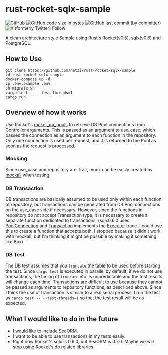 # rust-rocket-sqlx-sample

![GitHub](https://img.shields.io/github/license/net3i/rust-rocket-sqlx-sample)
![GitHub code size in bytes](https://img.shields.io/github/languages/code-size/net3i/rust-rocket-sqlx-sample)
![GitHub last commit (by committer)](https://img.shields.io/github/last-commit/net3i/rust-rocket-sqlx-sample)
![X (formerly Twitter) Follow](https://img.shields.io/twitter/follow/net3i)


A clean architecture style Sample using Rust's [Rocket](https://rocket.rs/)(v0.5), [sqlx](https://github.com/launchbadge/sqlx)(v0.6) and PostgreSQL.

## How to Use

```shell
git clone https://github.com/net3i/rust-rocket-sqlx-sample
cd rust-rocket-sqlx-sample
docker-compose up -d
cp .env.example .env
sh migrate.sh
cargo test -- --test-threads=1
cargo run
```

## Overview of how it works

Use Rocket's [rocket_db_pools](https://api.rocket.rs/v0.5-rc/rocket_db_pools/index.html) to retrieve DB Pool connections from Controller arguments. This is passed as an argument to use_case, which passes the connection as an argument to each function in the repository. Only one connection is used per request, and it is returned to the Pool as soon as the request is processed.

### Mocking
Since use_case and repository are Trait, mock can be easily created by [mockall](https://github.com/asomers/mockall) when testing.

### DB Transaction
DB transactions are basically assumed to be used only within each function of repository, but transactions can be generated from DB Pool connections on the use_case side if necessary. However, since the functions in repository do not accept Transaction type, it is necessary to create a separate function dedicated to transactions. (sqlx0.6.0 uses [PoolConnection](https://docs.rs/sqlx/0.6.3/sqlx/pool/struct.PoolConnection.html) and [Transaction](https://docs.rs/sqlx/0.6.3/sqlx/struct.Transaction.html#) implements the [Executor](https://docs.rs/sqlx/0.6.3/sqlx/trait.Executor.html) trace. I could use this to create a function that accepts both, I stopped because it didn't work with mockall, but I'm thinking it might be possible by making it something like Box<dyn Executor>)

### DB Test
The DB test assumes that you `truncate` the table to be used before starting the test. Since `cargo test` is executed in parallel by default, if we do not use transactions, the timing of `truncate` etc. is unpredictable and the test results will change each time. Transactions are difficult to use because they cannot be passed as arguments to repository functions, as described above. Since I think the use of transaction is similar to a real serial process, I run the test as `cargo test -- --test-threads=1` so that the test result will be as expected.

## What I would like to do in the future
- I would like to include SeaORM.
- I want to be able to use transactions in my tests easily.
- Right now Rocket's sqlx is 0.6.0, but SeaORM is 0.7.0. Maybe we will stop using Rocket's db related libraries.